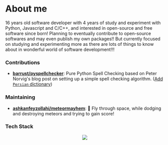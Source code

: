 # About me

16 years old software developer with 4 years of study and experiment with Python, Javascript and C/C++, and interested in open-source and free software since born! Planning to eventually contribute to open-source softwares and may even publish my own packages!! But currently focused on studying and experimenting more as there are lots of things to know about in wonderful world of software development!!!

### Contributions

- [**barrust/pyspellchecker**](https://github.com/barrust/pyspellchecker): Pure Python Spell Checking based on Peter Norvig's blog post on setting up a simple spell checking algorithm. ([Add `Persian` dictionary](https://github.com/barrust/pyspellchecker/pull/181))

### Maintaining

- [**ashkanfeyzollahi/meteormayhem**](https://github.com/ashkanfeyzollahi/meteormayhem): 🚀 Fly through space, while dodging and destroying meteors and trying to gain score!

### Tech Stack

<p align="center">
  <a href="https://skillicons.dev">
    <img src="https://skillicons.dev/icons?i=arch,bash,c,cmake,cpp,cs,css,debian,django,flask,git,github,html,js,linux,lua,neovim,py,sass,sqlite,tailwind,tauri,vite,vscode,windows" />
  </a>
</p>